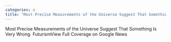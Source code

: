 ```yaml
---
categories: a
title: "Most Precise Measurements of the Universe Suggest That Something Is Very Wrong  Futurism"
---
```

Most Precise Measurements of the Universe Suggest That Something Is Very Wrong&nbsp;&nbsp;FuturismView Full Coverage on Google News